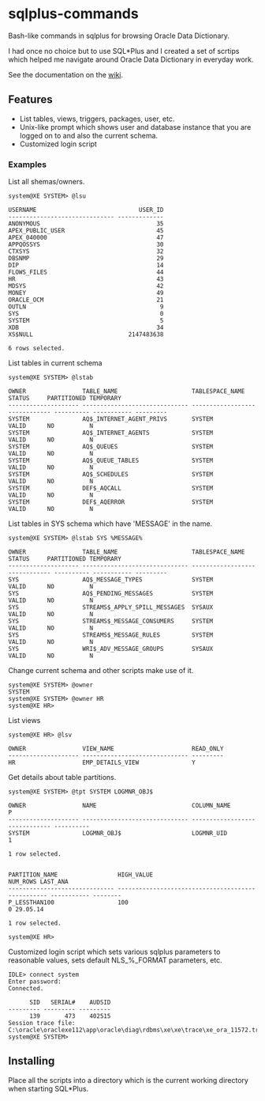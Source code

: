 # sqlplus-commands
Bash-like commands in sqlplus for browsing Oracle Data Dictionary.

I had once no choice but to use SQL*Plus and I created a set of scrtips which
helped me navigate around Oracle Data Dictionary in everyday work. 

See the documentation on the [wiki](https://github.com/trohr02/sqlplus-commands/wiki).

## Features

- List tables, views, triggers, packages, user, etc. 
- Unix-like prompt which shows user and database instance that you are logged on to and also the current schema.
- Customized login script

### Examples

List all shemas/owners.
```
system@XE SYSTEM> @lsu

USERNAME                             USER_ID
------------------------------ -------------
ANONYMOUS                                 35
APEX_PUBLIC_USER                          45
APEX_040000                               47
APPQOSSYS                                 30
CTXSYS                                    32
DBSNMP                                    29
DIP                                       14
FLOWS_FILES                               44
HR                                        43
MDSYS                                     42
MONEY                                     49
ORACLE_OCM                                21
OUTLN                                      9
SYS                                        0
SYSTEM                                     5
XDB                                       34
XS$NULL                           2147483638

6 rows selected.
```

List tables in current schema
```
system@XE SYSTEM> @lstab

OWNER                TABLE_NAME                     TABLESPACE_NAME                STATUS     PARTITIONED TEMPORARY
-------------------- ------------------------------ ------------------------------ ---------- ----------- ---------
SYSTEM               AQ$_INTERNET_AGENT_PRIVS       SYSTEM                         VALID      NO          N
SYSTEM               AQ$_INTERNET_AGENTS            SYSTEM                         VALID      NO          N
SYSTEM               AQ$_QUEUES                     SYSTEM                         VALID      NO          N
SYSTEM               AQ$_QUEUE_TABLES               SYSTEM                         VALID      NO          N
SYSTEM               AQ$_SCHEDULES                  SYSTEM                         VALID      NO          N
SYSTEM               DEF$_AQCALL                    SYSTEM                         VALID      NO          N
SYSTEM               DEF$_AQERROR                   SYSTEM                         VALID      NO          N
```

List tables in SYS schema which have 'MESSAGE' in the name.
```
system@XE SYSTEM> @lstab SYS %MESSAGE%

OWNER                TABLE_NAME                     TABLESPACE_NAME                STATUS     PARTITIONED TEMPORARY
-------------------- ------------------------------ ------------------------------ ---------- ----------- ---------
SYS                  AQ$_MESSAGE_TYPES              SYSTEM                         VALID      NO          N
SYS                  AQ$_PENDING_MESSAGES           SYSTEM                         VALID      NO          N
SYS                  STREAMS$_APPLY_SPILL_MESSAGES  SYSAUX                         VALID      NO          N
SYS                  STREAMS$_MESSAGE_CONSUMERS     SYSTEM                         VALID      NO          N
SYS                  STREAMS$_MESSAGE_RULES         SYSTEM                         VALID      NO          N
SYS                  WRI$_ADV_MESSAGE_GROUPS        SYSAUX                         VALID      NO          N
```

Change current schema and other scripts make use of it.
```
system@XE SYSTEM> @owner
SYSTEM
system@XE SYSTEM> @owner HR
system@XE HR>
```

List views 
```
system@XE HR> @lsv

OWNER                VIEW_NAME                      READ_ONLY
-------------------- ------------------------------ ---------
HR                   EMP_DETAILS_VIEW               Y
```

Get details about table partitions.
```
system@XE SYSTEM> @tpt SYSTEM LOGMNR_OBJ$

OWNER                NAME                           COLUMN_NAME                             P
-------------------- ------------------------------ ------------------------------ ----------
SYSTEM               LOGMNR_OBJ$                    LOGMNR_UID                              1

1 row selected.


PARTITION_NAME                 HIGH_VALUE                                            NUM_ROWS LAST_ANA
------------------------------ -------------------------------------------------- ----------- --------
P_LESSTHAN100                  100                                                          0 29.05.14

1 row selected.

system@XE HR>
```

Customized login script which sets various sqlplus parameters to reasonable values, 
sets default NLS_%_FORMAT parameters, etc.
```
IDLE> connect system
Enter password:
Connected.

      SID   SERIAL#    AUDSID
--------- --------- ---------
      139       473    402515
Session trace file: C:\oracle\oraclexe112\app\oracle\diag\rdbms\xe\xe\trace\xe_ora_11572.trc
system@XE SYSTEM>
```

## Installing

Place all the scripts into a directory which is the current working directory when starting SQL*Plus.



